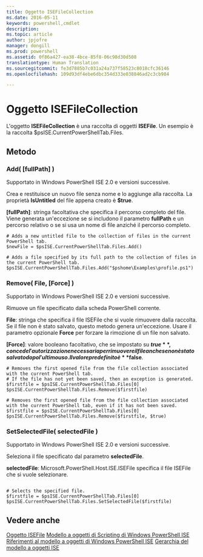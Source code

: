 ```yaml
---
title: Oggetto ISEFileCollection
ms.date: 2016-05-11
keywords: powershell,cmdlet
description: 
ms.topic: article
author: jpjofre
manager: dongill
ms.prod: powershell
ms.assetid: 0f86a427-ea38-4bce-85f8-06c98d30d508
translationtype: Human Translation
ms.sourcegitcommit: fe3d7885b7c031a24a737f58523c8018cfc36146
ms.openlocfilehash: 109d93df4ebe6dbc354d333e038846ad2c3cb984

---
```


# Oggetto ISEFileCollection
  L'oggetto **ISEFileCollection** è una raccolta di oggetti **ISEFile**. Un esempio è la raccolta $psISE.CurrentPowerShellTab.Files.

## Metodo

### Add\( \[fullPath\] \)
  Supportato in Windows PowerShell ISE 2.0 e versioni successive. 

 Crea e restituisce un nuovo file senza nome e lo aggiunge alla raccolta. La proprietà **IsUntitled** del file appena creato è **$true**.

 **\[fullPath\]**: stringa facoltativa che specifica il percorso completo del file. Viene generata un'eccezione se si includono il parametro **fullPath** e un percorso relativo o se si usa un nome di file anziché il percorso completo.

```
# Adds a new untitled file to the collection of files in the current PowerShell tab.
$newFile = $psISE.CurrentPowerShellTab.Files.Add()

# Adds a file specified by its full path to the collection of files in the current PowerShell tab.
$psISE.CurrentPowerShellTab.Files.Add("$pshome\Examples\profile.ps1")

```

### Remove\( File, \[Force\] \)
  Supportato in Windows PowerShell ISE 2.0 e versioni successive. 

 Rimuove un file specificato dalla scheda PowerShell corrente.

 **File**: stringa che specifica il file ISEFile che si vuole rimuovere dalla raccolta. Se il file non è stato salvato, questo metodo genera un'eccezione. Usare il parametro opzionale **Force** per forzare la rimozione di un file non salvato.

 **\[Force\]**: valore booleano facoltativo, che se impostato su **$true**, concede l'autorizzazione necessaria per rimuovere il file anche se non è stato salvato dopo l'ultimo uso. Il valore predefinito è **$false**.

```
# Removes the first opened file from the file collection associated with the current PowerShell tab.
# If the file has not yet been saved, then an exception is generated.
$firstfile = $psISE.CurrentPowerShellTab.Files[0]
$psISE.CurrentPowerShellTab.Files.Remove($firstfile)

# Removes the first opened file from the file collection associated with the current PowerShell tab, even if it has not been saved.
$firstfile = $psISE.CurrentPowerShellTab.Files[0]
$psISE.CurrentPowerShellTab.Files.Remove($firstfile, $true)
```

### SetSelectedFile\( selectedFile \)
  Supportato in Windows PowerShell ISE 2.0 e versioni successive. 

 Seleziona il file specificato dal parametro **selectedFile**.

 **selectedFile**: Microsoft.PowerShell.Host.ISE.ISEFile specifica il file ISEFile che si vuole selezionare.

```

# Selects the specified file.
$firstfile = $psISE.CurrentPowerShellTab.Files[0]
$psISE.CurrentPowerShellTab.Files.SetSelectedFile($firstfile)

```

## Vedere anche
 [Oggetto ISEFile](The-ISEFile-Object.md) 
 [Modello a oggetti di Scripting di Windows PowerShell ISE](The-Windows-PowerShell-ISE-Scripting-Object-Model.md) 
 [Riferimenti al modello a oggetti di Windows PowerShell ISE](Windows-PowerShell-ISE-Object-Model-Reference.md) 
 [Gerarchia del modello a oggetti ISE](The-ISE-Object-Model-Hierarchy.md)

  



<!--HONumber=Oct16_HO2-->


